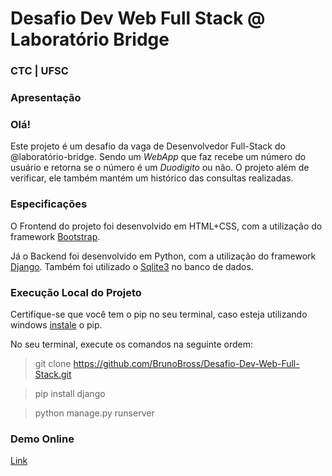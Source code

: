 # Desafio Dev Web Full Stack @ Laboratório Bridge
### CTC | UFSC

### Apresentação

### Olá!

Este projeto é um desafio da vaga de Desenvolvedor Full-Stack do @laboratório-bridge. Sendo um *WebApp* que faz recebe um número do usuário e retorna se o número é um *Duodigito* ou não. O projeto além de verificar, ele também mantém um histórico das consultas realizadas.

### Especificações

O Frontend do projeto foi desenvolvido em HTML+CSS, com a utilização do framework [Bootstrap](https://getbootstrap.com/docs/4.0/getting-started/introduction/).

Já o Backend foi desenvolvido em Python, com a utilização do framework [Django](https://www.djangoproject.com/start/overview/). Também foi utilizado o [Sqlite3](https://www.sqlite.org/about.html) no banco de dados.

### Execução Local do Projeto

Certifique-se que você tem o pip no seu terminal, caso esteja utilizando windows [instale](https://dicasdepython.com.br/resolvido-pip-nao-e-reconhecido-como-um-comando-interno/) o pip.

No seu terminal, execute os comandos na seguinte ordem:
> git clone https://github.com/BrunoBross/Desafio-Dev-Web-Full-Stack.git

> pip install django

> python manage.py runserver

### Demo Online

[Link](...)
